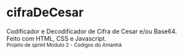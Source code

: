 # cifraDeCesar
Codificador e Decodificador de Cifra de Cesar e/ou Base64.<br>
Feito com HTML, CSS e Javascript.<br>
<small>Projeto de sprint Modulo 2 - Codigos do Amanhã</small>
